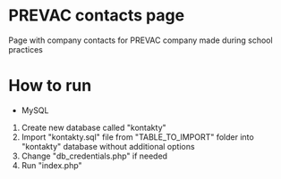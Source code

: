 # PREVAC contacts page
Page with company contacts for PREVAC company made during school practices

# How to run
- MySQL
1. Create new database called "kontakty"
2. Import "kontakty.sql" file from "TABLE_TO_IMPORT" folder into "kontakty" database without additional options
3. Change "db_credentials.php" if needed
4. Run "index.php"
